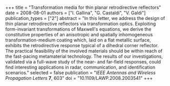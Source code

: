 +++
title = "Transformation media for thin planar retrodirective reflectors"
date = 2008-08-01
authors = ["I. Gallina", "G. Castaldi", "V. Galdi"]
publication_types = ["2"]
abstract = "In this letter, we address the design of thin planar retrodirective reflectors via transformation optics. Exploiting form-invariant transformations of Maxwell's equations, we derive the constitutive properties of an anisotropic and spatially inhomogeneous transformation-medium coating which, laid on a flat metallic surface, exhibits the retrodirective response typical of a dihedral corner reflector. The practical feasibility of the involved materials should be within reach of the fast-pacing metamaterial technology. The results of our investigations, validated via a full-wave study of the near- and far-field responses, could find interesting applications in radar, communication, and identification scenarios."
selected = false
publication = "*IEEE Antennas and Wireless Propagation Letters* **7**, 603"
doi = "10.1109/LAWP.2008.2003541"
+++
